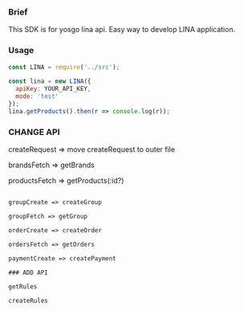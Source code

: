 ### Brief

This SDK is for yosgo lina api. Easy way to develop LINA application.

### Usage

```javascript
const LINA = require('../src');

const lina = new LINA({
  apiKey: YOUR_API_KEY,
  mode: 'test'
});
lina.getProducts().then(r => console.log(r));
```

### CHANGE API

createRequest => move createRequest to outer file

brandsFetch => getBrands

productsFetch => getProducts(:id?)

~~~productsFetch~~~

groupCreate => createGroup

groupFetch => getGroup

orderCreate => createOrder

ordersFetch => getOrders

paymentCreate => createPayment

### ADD API

getRules

createRules
